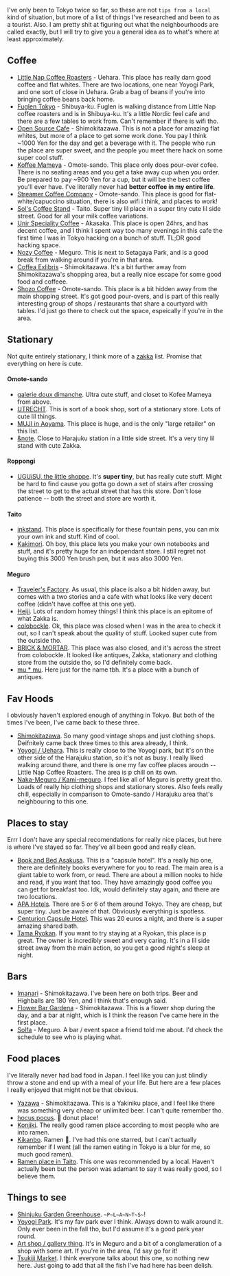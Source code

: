 I've only been to Tokyo twice so far, so these are not `tips from a local` kind
of situation, but more of a list of things I've researched and been to as a
tourist.  Also. I am pretty shit at figuring out what the neighbourhoods are
called exactly, but I will try to give you a general idea as to what's where at
least approximately.

## Coffee
- [Little Nap Coffee Roasters](littlenap.jp) - Uehara. This place has really
darn good coffee and flat whites. There are two locations, one near Yoyogi
Park, and one sort of close in Uehara. Grab a bag of beans if you're into
bringing coffee beans back home.
- [Fuglen Tokyo](fuglen.com) - Shibuya-ku. Fuglen is walking distance from
Little Nap coffee roasters and is in Shibuya-ku. It's a little Nordic feel cafe
and there are a few tables to work from. Can't remember if there is wifi tho.
- [Open Source Cafe](osscafe.net) - Shimokitazawa. This is not a place for
amazing flat whites, but more of a place to get some work done. You pay I think
~1000 Yen for the day and get a beverage with it. The people who run the place
are super sweet, and the people you meet there hack on some super cool stuff.
- [Koffee Mameya](koffee-mameya.com) - Omote-sando. This place only does
pour-over cofee. There is no seating areas and you get a take away cup when you
order. Be prepared to pay ~900 Yen for a cup, but it will be the best coffee
you'll ever have. I've literally never had **better coffee in my entire life**. 
- [Streamer Coffee Company](streamer.coffee) - Omote-sando. This place is good
for flat-white/capuccino situation, there is also wifi i think, and places to
work!
- [Sol's Coffee Stand](sols-coffee.com) - Taito. Super tiny lil place in a
super tiny cute lil side street. Good for all your milk coffee variations.
- [Unir Speciality Coffee](unir-coffee.com) - Akasaka. This place is open
24hrs, and has decent coffee, and I think I spent way too many evenings in this
cafe the first time I was in Tokyo hacking on a bunch of stuff. TL;DR good
hacking space.
- [Nozy Coffee](nozycoffee.jp) - Meguro. This is next to Setagaya Park, and is
a good break from walking around if you're in that area.
- [Coffea Exlibris](https://goo.gl/maps/59gcmUhWUHU2) - Shimokitazawa. It's a
bit further away from Shimokitazawa's shopping area, but a really nice escape
for some good food and coffeee.
- [Shozo Coffee](shozo.co.jp) - Omote-sando. This place is a bit hidden away
from the main shopping street. It's got good pour-overs, and is part of this
really interesting group of shops / restaurants that share a courtyard with
tables. I'd just go there to check out the space, espeically if you're in the
area. 

## Stationary
Not quite entirely stationary, I think more of a
[zakka](https://en.wikipedia.org/wiki/Zakka) list. Promise that everything on
here is cute.

#### Omote-sando
- [galerie doux dimanche](2dimanche.com). Ultra cute stuff, and closet to Kofee
Mameya from above. 
- [UTRECHT](utrecht.jp). This is sort of a book shop, sort of a stationary
store. Lots of cute lil things.
- [MUJI in Aoyama](https://goo.gl/maps/3humJXA7gws). This place is huge, and is
the only "large retailer" on this list. 
- [&note](and-note.com). Close to Harajuku station in a little side street.
It's a very tiny lil stand with cute Zakka.

#### Roppongi
- [UGUiSU, the little shoppe](uguisulittleshoppe.com). It's **super tiny**, but
has really cute stuff. Might be hard to find cause you gotta go down a set of
stairs after crossing the street to get to the actual street that has this
store. Don't lose patience -- both the street and store are worth it.

#### Taito
- [inkstand](https://goo.gl/maps/75mmsGnuTXt). This place is specifically for
these fountain pens, you can mix your own ink and stuff. Kind of cool.
- [Kakimori](kakimori.com). Oh boy, this place lets you make your own notebooks
and stuff, and it's pretty huge for an independant store. I still regret not
buying this 3000 Yen brush pen, but it was also 3000 Yen.

#### Meguro
- [Traveler's Factory](travelers-factory.com). As usual, this place is also a
bit hidden away, but comes with a two stories and a cafe with what looks like
very decent coffee (didn't have coffee at this one yet).
- [Heiji](heidi-home.com). Lots of random homey things! I think this place is
an epitome of what Zakka is.
- [colobockle](colobockle.jp). Ok, this place was closed when I was in the area
to check it out, so I can't speak about the quality of stuff. Looked super cute
from the outside tho.
- [BRICK & MORTAR](brickandmortar.jp). This place was also closed, and it's
across the street from colobockle. It looked like antiques, Zakka, stationary
and clothing store from the outside tho, so I'd definitely come back.
- [mu * mu](mumu66.com). Here just for the name tbh. It's a place with a bunch
of antiques.

## Fav Hoods
I obviously haven't explored enough of anything in Tokyo. But both of the times
I've been, I've came back to these three.
- [Shimokitazawa](https://goo.gl/maps/hK75D5bAoFr). So many good vintage shops
and just clothing shops. Deifnitely came back three times to this area already,
I think.
- [Yoyogi / Uehara](https://goo.gl/maps/CVwWHKBMXfo). This is really close to
the Yoyogi park, but it's on the other side of the Harajuku station, so it's
not as busy. I really liked walking around there, and there is one my fav
coffee places aroudn -- Little Nap Coffee Roasters. The area is p chill on its
own. 
- [Naka-Meguro / Kami-meguro](https://goo.gl/maps/K7ZF61Qv4aJ2). I feel like
all of Meguro is pretty great tho.  Loads of really hip clothing shops and
stationary stores. Also feels really chill, especially in comparison to
Omote-sando / Harajuku area that's neighbouring to this one.

## Places to stay
Errr I don't have any special recomendations for really nice places, but here
is where I've stayed so far. They've all been good and really clean.

- [Book and Bed Asakusa](bookandbedtokyo.com). This is a "capsule hotel". It's
a really hip one, there are definitely books everywhere for you to read. The
main area is a giant table to work from, or read. There are about a million
nooks to hide and read, if you want that too. They have amazingly good coffee
you can get for breakfast too. Idk, would definitely stay again, and there are
two locations.
- [APA Hotels](apahotel.com). There are 5 or 6 of them around Tokyo. They are
cheap, but super tiny. Just be aware of that. Obviously everything is spotless.
- [Centurion Capsule Hotel](centurion-hotel.com). This was 20 euros a night,
and there is a super amazing shared bath.
- [Tama Ryokan](tamaryokan.com). If you want to try staying at a Ryokan, this
place is p great. The owner is incredibly sweet and very caring. It's in a lil
side street away from the main action, so you get a good night's sleep at
night.

## Bars
- [Imanari](https://goo.gl/maps/5SWPKbtE5o62) - Shimokitazawa. I've been here
on both trips. Beer and Highballs are 180 Yen, and I think that's enough said.
- [Flower Bar Gardena](https://goo.gl/maps/q83tDcKFw7s) - Shimokitazawa. This
is a flower shop during the day, and a bar at night, which is I think the
reason I've came here in the first place. 
- [Solfa](nakameguro-solfa.com) - Meguro. A bar / event space a friend told me
  about. I'd check the schedule to see who is playing what.

## Food places
I've literally never had bad food in Japan. I feel like you can just blindly
throw a stone and end up with a meal of your life. But here are a few places I
really enjoyed that might not be that obvious.

- [Yazawa](https://goo.gl/maps/fZb2ZzaLrWN2) - Shimokitazawa. This is a
Yakiniku place, and I feel like there was something very cheap or unlimited
beer. I can't quite remember tho.
- [hocus pocus](https://goo.gl/maps/qpiU7FnRSwL2). :doughnut: donut place!
- [Konjiki](https://goo.gl/maps/J2gcgh5ck8A2). The really good ramen place
  according to most people who are into ramen.
- [Kikanbo](https://goo.gl/maps/C2YyUKUfZSE2). Ramen :ramen:. I've had this one
  starred, but I can't actually remember if I went (all the ramen eating in
Tokyo is a blur for me, so much good ramen).
- [Ramen place in Taito](https://goo.gl/maps/jT8uAFKVdVu). This one was
  recommended by a local. Haven't actually been but the person was adamant to
say it was really good, so I believe them.

## Things to see
- [Shinjuku Garden Greenhouse](https://goo.gl/maps/hRK1izi3pqx). `~P~L~A~N~T~S~`!
- [Yoyogi Park](https://goo.gl/maps/3aiPxDjXKJw). It's my fav park ever I
  think. Always down to walk around it. Only ever been in the fall tho, but I'd
assume it's a good park year round.
- [Art shop / gallery thing](https://goo.gl/maps/TtWPcQszbe72). It's in Meguro and a bit of a
conglameration of a shop with some art. If you're in the area, I'd say go for
it!
- [Tsukiji Market](https://goo.gl/maps/d8ARLdHVFaS2). I think everyone talks
  about this one, so nothing new here. Just going to add that all the fish I've
had here has been delish.
